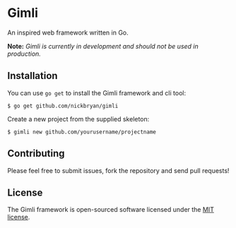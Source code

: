 # Gimli
An inspired web framework written in Go.

**Note:** *Gimli is currently in development and should not be used in production.*

## Installation
You can use `go get` to install the Gimli framework and cli tool:

    $ go get github.com/nickbryan/gimli
    
Create a new project from the supplied skeleton:

    $ gimli new github.com/yourusername/projectname

## Contributing

Please feel free to submit issues, fork the repository and send pull requests!

## License

The Gimli framework is open-sourced software licensed under the [MIT license](http://opensource.org/licenses/MIT).